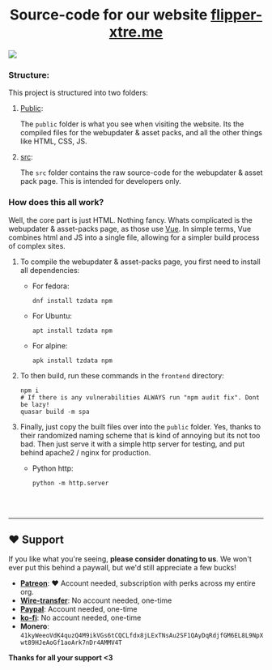 <h1 align="center">Source-code for our website <a href="https://flipper-xtre.me">flipper-xtre.me</a></h1>

<img src="https://user-images.githubusercontent.com/55334727/236639627-1c2d00f7-7169-449d-84bd-9d0bb8fd9c6c.png">

### Structure:

This project is structured into two folders:

1. [Public](https://github.com/Flipper-XFW/Xtreme-Website/tree/main/public):

    The `public` folder is what you see when visiting the website. Its the compiled files for the webupdater & asset packs, and all the other things like HTML, CSS, JS.


2. [src](https://github.com/Flipper-XFW/Xtreme-Website/tree/main/src):

    The `src` folder contains the raw source-code for the webupdater & asset pack page. This is intended for developers only.
   
### How does this all work?

Well, the core part is just HTML. Nothing fancy. Whats complicated is the webupdater & asset-packs page, as those use [Vue](https://github.com/vuejs/). In simple terms, Vue combines html and JS into a single file, allowing for a simpler build process of complex sites.

1. To compile the webupdater & asset-packs page, you first need to install all dependencies:

    - For fedora:
        ```console
        dnf install tzdata npm
        ```
    - For Ubuntu:
        ```console
        apt install tzdata npm
        ```
    - For alpine:
        ```console
        apk install tzdata npm
        ```

2. To then build, run these commands in the `frontend` directory:
    ```console
    npm i
    # If there is any vulnerabilities ALWAYS run "npm audit fix". Dont be lazy!
    quasar build -m spa
    ```

3. Finally, just copy the built files over into the `public` folder. Yes, thanks to their randomized naming scheme that is kind of annoying but its not too bad. Then just serve it with a simple http server for testing, and put behind apache2 / nginx for production.

    - Python http:
        ```console
        python -m http.server
        ```

<br><br>

-----

## ❤️ Support
If you like what you're seeing, **please consider donating to us**. We won't ever put this behind a paywall, but we'd still appreciate a few bucks!

- **[Patreon](https://patreon.com/CynthiaLabs)**: ❤️ Account needed, subscription with perks across my entire org.
- **[Wire-transfer](https://bunq.me/ClaraK)**: No account needed, one-time
- **[Paypal](https://paypal.me/ClaraCrazy)**: Account needed, one-time
- **[ko-fi](https://ko-fi.com/cynthialabs)**: No account needed, one-time
- **Monero**: `41kyWeeoVdK4quzQ4M9ikVGs6tCQCLfdx8jLExTNsAu2SF1QAyDqRdjfGM6EL8L9NpXwt89HJeAoGf1aoArk7nDr4AMMV4T`

**Thanks for all your support <3**
